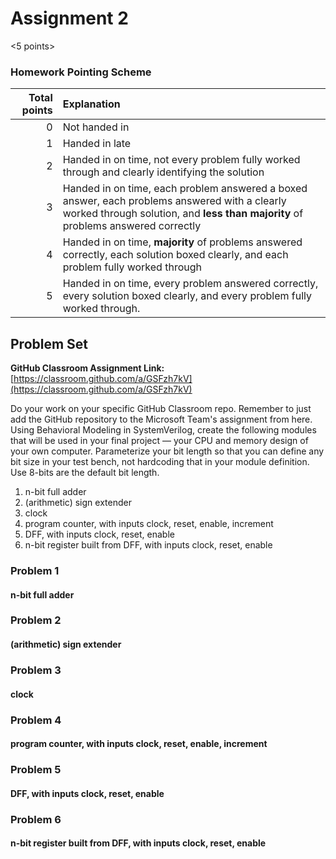 # Assignment 2

<5 points>
### Homework Pointing Scheme

| Total points | Explanation                                                                                                                                                                       |
| -----------: | :-------------------------------------------------------------------------------------------------------------------------------------------------------------------------------- |
|            0 | Not handed in                                                                                                                                                                     |
|            1 | Handed in late                                                                                                                                                                    |
|            2 | Handed in on time, not every problem fully worked through and clearly identifying the solution                                                                                    |
|            3 | Handed in on time, each problem answered a boxed answer, each problems answered with a clearly worked through solution, and **less than majority** of problems answered correctly |
|            4 | Handed in on time, **majority** of problems answered correctly, each solution boxed clearly, and each problem fully worked through                                                |
|            5 | Handed in on time, every problem answered correctly, every solution boxed clearly, and every problem fully worked through.    

## Problem Set

**GitHub Classroom Assignment Link:** [https://classroom.github.com/a/GSFzh7kV](https://classroom.github.com/a/GSFzh7kV)

Do your work on your specific GitHub Classroom repo. Remember to just add the GitHub repository to the Microsoft Team's assignment from here. Using Behavioral Modeling in SystemVerilog, create the following modules that will be used in your final project — your CPU and memory design of your own computer. Parameterize your bit length so that you can define any bit size in your test bench, not hardcoding that in your module definition. Use 8-bits are the default bit length.

1. n-bit full adder
2. (arithmetic) sign extender
3. clock
4. program counter, with inputs clock, reset, enable, increment
5. DFF, with inputs clock, reset, enable
6. n-bit register built from DFF, with inputs clock, reset, enable

### Problem 1
#### n-bit full adder

### Problem 2
#### (arithmetic) sign extender

### Problem 3
#### clock

### Problem 4
#### program counter, with inputs clock, reset, enable, increment

### Problem 5
#### DFF, with inputs clock, reset, enable

### Problem 6
#### n-bit register built from DFF, with inputs clock, reset, enable
